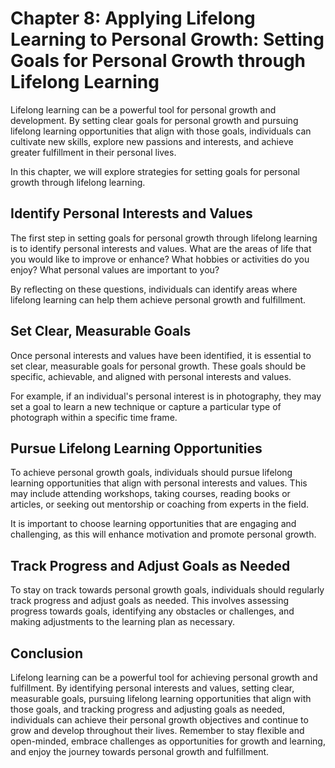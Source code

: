 Chapter 8: Applying Lifelong Learning to Personal Growth: Setting Goals for Personal Growth through Lifelong Learning
=====================================================================================================================

Lifelong learning can be a powerful tool for personal growth and development. By setting clear goals for personal growth and pursuing lifelong learning opportunities that align with those goals, individuals can cultivate new skills, explore new passions and interests, and achieve greater fulfillment in their personal lives.

In this chapter, we will explore strategies for setting goals for personal growth through lifelong learning.

Identify Personal Interests and Values
--------------------------------------

The first step in setting goals for personal growth through lifelong learning is to identify personal interests and values. What are the areas of life that you would like to improve or enhance? What hobbies or activities do you enjoy? What personal values are important to you?

By reflecting on these questions, individuals can identify areas where lifelong learning can help them achieve personal growth and fulfillment.

Set Clear, Measurable Goals
---------------------------

Once personal interests and values have been identified, it is essential to set clear, measurable goals for personal growth. These goals should be specific, achievable, and aligned with personal interests and values.

For example, if an individual's personal interest is in photography, they may set a goal to learn a new technique or capture a particular type of photograph within a specific time frame.

Pursue Lifelong Learning Opportunities
--------------------------------------

To achieve personal growth goals, individuals should pursue lifelong learning opportunities that align with personal interests and values. This may include attending workshops, taking courses, reading books or articles, or seeking out mentorship or coaching from experts in the field.

It is important to choose learning opportunities that are engaging and challenging, as this will enhance motivation and promote personal growth.

Track Progress and Adjust Goals as Needed
-----------------------------------------

To stay on track towards personal growth goals, individuals should regularly track progress and adjust goals as needed. This involves assessing progress towards goals, identifying any obstacles or challenges, and making adjustments to the learning plan as necessary.

Conclusion
----------

Lifelong learning can be a powerful tool for achieving personal growth and fulfillment. By identifying personal interests and values, setting clear, measurable goals, pursuing lifelong learning opportunities that align with those goals, and tracking progress and adjusting goals as needed, individuals can achieve their personal growth objectives and continue to grow and develop throughout their lives. Remember to stay flexible and open-minded, embrace challenges as opportunities for growth and learning, and enjoy the journey towards personal growth and fulfillment.

